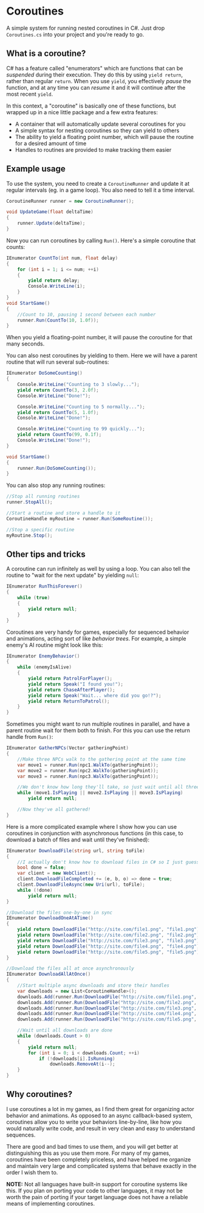 # Coroutines
A simple system for running nested coroutines in C#. Just drop `Coroutines.cs` into your project and you're ready to go.

## What is a coroutine?
C# has a feature called "enumerators" which are functions that can be *suspended* during their execution. They do this by using `yield return`, rather than regular `return`. When you use `yield`, you effectively *pause* the function, and at any time you can *resume* it and it will continue after the most recent `yield`.

In this context, a "coroutine" is basically one of these functions, but wrapped up in a nice little package and a few extra features:

- A container that will automatically update several coroutines for you
- A simple syntax for nesting coroutines so they can yield to others
- The ability to yield a floating point number, which will pause the routine for a desired amount of time
- Handles to routines are provided to make tracking them easier

## Example usage
To use the system, you need to create a `CoroutineRunner` and update it at regular intervals (eg. in a game loop). You also need to tell it a time interval.

```csharp
CoroutineRunner runner = new CoroutineRunner();

void UpdateGame(float deltaTime)
{
    runner.Update(deltaTime);
}
```

Now you can run coroutines by calling `Run()`. Here's a simple coroutine that counts:

```csharp
IEnumerator CountTo(int num, float delay)
{
    for (int i = 1; i <= num; ++i)
    {
        yield return delay;
        Console.WriteLine(i);
    }
}
void StartGame()
{
    //Count to 10, pausing 1 second between each number
    runner.Run(CountTo(10, 1.0f));
}
```

When you yield a floating-point number, it will pause the coroutine for that many seconds.

You can also nest coroutines by yielding to them. Here we will have a parent routine that will run several sub-routines:

```csharp
IEnumerator DoSomeCounting()
{
    Console.WriteLine("Counting to 3 slowly...");
    yield return CountTo(3, 2.0f);
    Console.WriteLine("Done!");

    Console.WriteLine("Counting to 5 normally...");
    yield return CountTo(5, 1.0f);
    Console.WriteLine("Done!");

    Console.WriteLine("Counting to 99 quickly...");
    yield return CountTo(99, 0.1f);
    Console.WriteLine("Done!");
}

void StartGame()
{
    runner.Run(DoSomeCounting());
}
```

You can also stop any running routines:

```csharp
//Stop all running routines
runner.StopAll();

//Start a routine and store a handle to it
CoroutineHandle myRoutine = runner.Run(SomeRoutine());

//Stop a specific routine
myRoutine.Stop();
```

## Other tips and tricks
A coroutine can run infinitely as well by using a loop. You can also tell the routine to "wait for the next update" by yielding `null`:

```csharp
IEnumerator RunThisForever()
{
    while (true)
    {
        yield return null;
    }
}
```

Coroutines are very handy for games, especially for sequenced behavior and animations, acting sort of like *behavior trees*. For example, a simple enemy's AI routine might look like this:

```csharp
IEnumerator EnemyBehavior()
{
    while (enemyIsAlive)
    {
        yield return PatrolForPlayer();
        yield return Speak("I found you!");
        yield return ChaseAfterPlayer();
        yield return Speak("Wait... where did you go!?");
        yield return ReturnToPatrol();
    }
}
```

Sometimes you might want to run multiple routines in parallel, and have a parent routine wait for them both to finish. For this you can use the return handle from `Run()`:

```csharp
IEnumerator GatherNPCs(Vector gatheringPoint)
{
    //Make three NPCs walk to the gathering point at the same time
    var move1 = runner.Run(npc1.WalkTo(gatheringPoint));
    var move2 = runner.Run(npc2.WalkTo(gatheringPoint));
    var move3 = runner.Run(npc3.WalkTo(gatheringPoint));

    //We don't know how long they'll take, so just wait until all three have finished
    while (move1.IsPlaying || move2.IsPlaying || move3.IsPlaying)
        yield return null;

    //Now they've all gathered!
}
```

Here is a more complicated example where I show how you can use coroutines in conjunction with asynchronous functions (in this case, to download a batch of files and wait until they've finished):

```csharp
IEnumerator DownloadFile(string url, string toFile)
{
    //I actually don't know how to download files in C# so I just guessed this, but you get the point
    bool done = false;
    var client = new WebClient();
    client.DownloadFileCompleted += (e, b, o) => done = true;
    client.DownloadFileAsync(new Uri(url), toFile);
    while (!done)
        yield return null;
}

//Download the files one-by-one in sync
IEnumerator DownloadOneAtATime()
{
    yield return DownloadFile("http://site.com/file1.png", "file1.png");
    yield return DownloadFile("http://site.com/file2.png", "file2.png");
    yield return DownloadFile("http://site.com/file3.png", "file3.png");
    yield return DownloadFile("http://site.com/file4.png", "file4.png");
    yield return DownloadFile("http://site.com/file5.png", "file5.png");
}

//Download the files all at once asynchronously
IEnumerator DownloadAllAtOnce()
{
    //Start multiple async downloads and store their handles
    var downloads = new List<CoroutineHandle>();
    downloads.Add(runner.Run(DownloadFile("http://site.com/file1.png", "file1.png")));
    downloads.Add(runner.Run(DownloadFile("http://site.com/file2.png", "file2.png")));
    downloads.Add(runner.Run(DownloadFile("http://site.com/file3.png", "file3.png")));
    downloads.Add(runner.Run(DownloadFile("http://site.com/file4.png", "file4.png")));
    downloads.Add(runner.Run(DownloadFile("http://site.com/file5.png", "file5.png")));

    //Wait until all downloads are done
    while (downloads.Count > 0)
    {
        yield return null;
        for (int i = 0; i < downloads.Count; ++i)
            if (!downloads[i].IsRunning)
                downloads.RemoveAt(i--);
    }
}
```

## Why coroutines?

I use coroutines a lot in my games, as I find them great for organizing actor behavior and animations. As opposed to an async callback-based system, coroutines allow you to write your behaviors line-by-line, like how you would naturally write code, and result in very clean and easy to understand sequences.

There are good and bad times to use them, and you will get better at distinguishing this as you use them more. For many of my games, coroutines have been completely priceless, and have helped me organize and maintain very large and complicated systems that behave exactly in the order I wish them to.

**NOTE:** Not all languages have built-in support for coroutine systems like this. If you plan on porting your code to other languages, it may not be worth the pain of porting if your target language does not have a reliable means of implementing coroutines.
